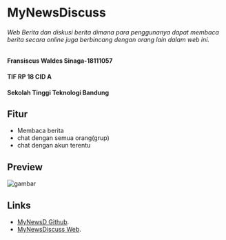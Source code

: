 # MyNewsDiscuss
###### Web Berita dan diskusi berita dimana para penggunanya dapat membaca berita secara online juga berbincang dengan orang lain dalam web ini.

#### Fransiscus Waldes Sinaga-18111057

#### TIF RP 18 CID A
#### Sekolah Tinggi Teknologi Bandung

## Fitur

- Membaca berita
- chat dengan semua orang(grup)
- chat dengan akun terentu


## Preview
![gambar](https://user-images.githubusercontent.com/59526773/107971420-078ff180-6fe5-11eb-8431-eec42e768eb6.png)


## Links

- [MyNewsD Github](https://github.com/walv/MynewsD).
- [MyNewsDiscuss Web](https://mynewsdiscuss.000webhostapp.com//).
